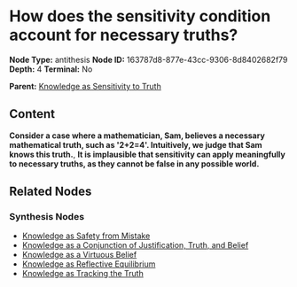 # How does the sensitivity condition account for necessary truths?

**Node Type:** antithesis
**Node ID:** 163787d8-877e-43cc-9306-8d8402682f79
**Depth:** 4
**Terminal:** No

**Parent:** [Knowledge as Sensitivity to Truth](knowledge-as-sensitivity-to-truth-synthesis-cd48d056-0b1d-4807-bb94-13c5957459e9.md)

## Content

**Consider a case where a mathematician, Sam, believes a necessary mathematical truth, such as '2+2=4'. Intuitively, we judge that Sam knows this truth.**, **It is implausible that sensitivity can apply meaningfully to necessary truths, as they cannot be false in any possible world.**

## Related Nodes

### Synthesis Nodes

- [Knowledge as Safety from Mistake](knowledge-as-safety-from-mistake-synthesis-2801c797-2bd7-4add-9403-8a22db6d8dee.md)
- [Knowledge as a Conjunction of Justification, Truth, and Belief](knowledge-as-a-conjunction-of-justification-truth-and-belief-synthesis-aaa7d142-330c-4b30-be54-4f0f8cdc84aa.md)
- [Knowledge as a Virtuous Belief](knowledge-as-a-virtuous-belief-synthesis-08089a0d-42e6-4135-b80e-38fff4df9d4c.md)
- [Knowledge as Reflective Equilibrium](knowledge-as-reflective-equilibrium-synthesis-7ee6e63e-d046-4c93-beae-ab0b3e777d31.md)
- [Knowledge as Tracking the Truth](knowledge-as-tracking-the-truth-synthesis-09391bfc-3fbb-4a20-aa8d-de942b3367c3.md)

